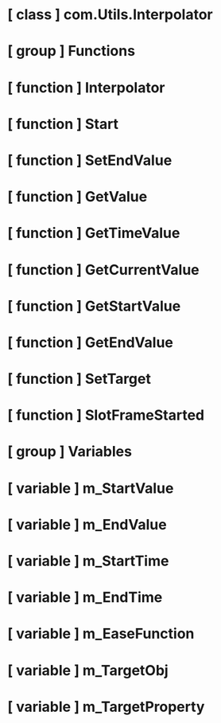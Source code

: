 # [ class ] com.Utils.Interpolator

# [ group ] Functions

# [ function ] Interpolator

# [ function ] Start

# [ function ] SetEndValue

# [ function ] GetValue

# [ function ] GetTimeValue

# [ function ] GetCurrentValue

# [ function ] GetStartValue

# [ function ] GetEndValue

# [ function ] SetTarget

# [ function ] SlotFrameStarted

# [ group ] Variables

# [ variable ] m_StartValue

# [ variable ] m_EndValue

# [ variable ] m_StartTime

# [ variable ] m_EndTime

# [ variable ] m_EaseFunction

# [ variable ] m_TargetObj

# [ variable ] m_TargetProperty

